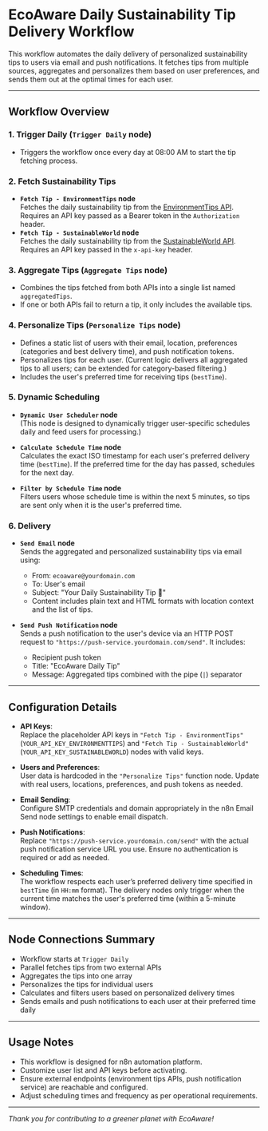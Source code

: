 # EcoAware Daily Sustainability Tip Delivery Workflow

This workflow automates the daily delivery of personalized sustainability tips to users via email and push notifications. It fetches tips from multiple sources, aggregates and personalizes them based on user preferences, and sends them out at the optimal times for each user.

---

## Workflow Overview

### 1. Trigger Daily (`Trigger Daily` node)
- Triggers the workflow once every day at 08:00 AM to start the tip fetching process.

### 2. Fetch Sustainability Tips
- **`Fetch Tip - EnvironmentTips` node**  
  Fetches the daily sustainability tip from the [EnvironmentTips API](https://api.environmenttips.org/dailytip). Requires an API key passed as a Bearer token in the `Authorization` header.  
- **`Fetch Tip - SustainableWorld` node**  
  Fetches the daily sustainability tip from the [SustainableWorld API](https://sustainableworld.api/tips/today). Requires an API key passed in the `x-api-key` header.

### 3. Aggregate Tips (`Aggregate Tips` node)
- Combines the tips fetched from both APIs into a single list named `aggregatedTips`.
- If one or both APIs fail to return a tip, it only includes the available tips.

### 4. Personalize Tips (`Personalize Tips` node)
- Defines a static list of users with their email, location, preferences (categories and best delivery time), and push notification tokens.
- Personalizes tips for each user. (Current logic delivers all aggregated tips to all users; can be extended for category-based filtering.)
- Includes the user's preferred time for receiving tips (`bestTime`).

### 5. Dynamic Scheduling

- **`Dynamic User Scheduler` node**  
  (This node is designed to dynamically trigger user-specific schedules daily and feed users for processing.)

- **`Calculate Schedule Time` node**  
  Calculates the exact ISO timestamp for each user's preferred delivery time (`bestTime`). If the preferred time for the day has passed, schedules for the next day.

- **`Filter by Schedule Time` node**  
  Filters users whose schedule time is within the next 5 minutes, so tips are sent only when it is the user's preferred time.

### 6. Delivery

- **`Send Email` node**  
  Sends the aggregated and personalized sustainability tips via email using:  
  - From: `ecoaware@yourdomain.com`  
  - To: User's email  
  - Subject: "Your Daily Sustainability Tip 🌿"  
  - Content includes plain text and HTML formats with location context and the list of tips.

- **`Send Push Notification` node**  
  Sends a push notification to the user's device via an HTTP POST request to `"https://push-service.yourdomain.com/send"`. It includes:  
  - Recipient push token  
  - Title: "EcoAware Daily Tip"  
  - Message: Aggregated tips combined with the pipe (`|`) separator

---

## Configuration Details

- **API Keys**:  
  Replace the placeholder API keys in `"Fetch Tip - EnvironmentTips"` (`YOUR_API_KEY_ENVIRONMENTTIPS`) and `"Fetch Tip - SustainableWorld"` (`YOUR_API_KEY_SUSTAINABLEWORLD`) nodes with valid keys.

- **Users and Preferences**:  
  User data is hardcoded in the `"Personalize Tips"` function node. Update with real users, locations, preferences, and push tokens as needed.

- **Email Sending**:  
  Configure SMTP credentials and domain appropriately in the n8n Email Send node settings to enable email dispatch.

- **Push Notifications**:  
  Replace `"https://push-service.yourdomain.com/send"` with the actual push notification service URL you use. Ensure no authentication is required or add as needed.

- **Scheduling Times**:  
  The workflow respects each user’s preferred delivery time specified in `bestTime` (in `HH:mm` format). The delivery nodes only trigger when the current time matches the user's preferred time (within a 5-minute window).

---

## Node Connections Summary

- Workflow starts at `Trigger Daily`
- Parallel fetches tips from two external APIs
- Aggregates the tips into one array
- Personalizes the tips for individual users
- Calculates and filters users based on personalized delivery times
- Sends emails and push notifications to each user at their preferred time daily

---

## Usage Notes

- This workflow is designed for n8n automation platform.
- Customize user list and API keys before activating.
- Ensure external endpoints (environment tips APIs, push notification service) are reachable and configured.
- Adjust scheduling times and frequency as per operational requirements.

---

*Thank you for contributing to a greener planet with EcoAware!*